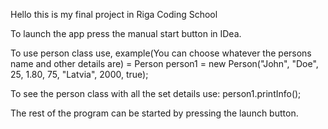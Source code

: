 Hello this is my final project in Riga Coding School

To launch the app press the manual start button in IDea.

To use person class use, example(You can choose whatever the persons name and other details are) = Person person1 = new Person("John", "Doe", 25, 1.80, 75, "Latvia", 2000, true);

To see the person class with all the set details use: person1.printInfo();

The rest of the program can be started by pressing the launch button.
